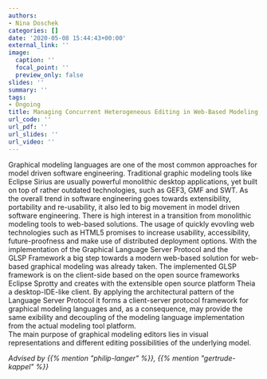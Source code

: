 ```yaml
---
authors:
- Nina Doschek
categories: []
date: '2020-05-08 15:44:43+00:00'
external_link: ''
image:
  caption: ''
  focal_point: ''
  preview_only: false
slides: ''
summary: ''
tags:
- Ongoing
title: Managing Concurrent Heterogeneous Editing in Web-Based Modeling Tools
url_code: ''
url_pdf: ''
url_slides: ''
url_video: ''
---
```


Graphical modeling languages are one of the most common approaches for model driven software engineering. Traditional graphic modeling tools like Eclipse Sirius are usually powerful monolithic desktop applications, yet built on top of rather outdated technologies, such as GEF3, GMF and SWT. As the overall trend in software engineering&nbsp;goes towards extensibility, portability and re-usability, it also led to big movement in&nbsp;model driven software engineering. There is high interest in a transition from monolithic modeling tools to web-based solutions. The usage of quickly evovling web technologies&nbsp;such as HTML5 promises to increase usability, accessibility, future-proofness and make&nbsp;use of distributed deployment options. With the implementation of the Graphical Language Server Protocol and the GLSP&nbsp;Framework a big step towards a modern web-based solution for web-based graphical&nbsp;modeling was already taken. The implemented GLSP framework is on the client-side&nbsp;based on the open source frameworks Eclipse Sprotty and creates with the extensible&nbsp;open source platform Theia a desktop-IDE-like client. By applying the architectural&nbsp;pattern of the Language Server Protocol it forms a client-server protocol framework&nbsp;for graphical modeling languages and, as a consequence, may provide the same exibility&nbsp;and decoupling of the modeling language implementation from the actual modeling tool&nbsp;platform.  
 The main purpose of graphical modeling editors lies in visual representations and different editing possibilities of the underlying model.

*Advised by {{% mention "philip-langer" %}}, {{% mention "gertrude-kappel" %}}*